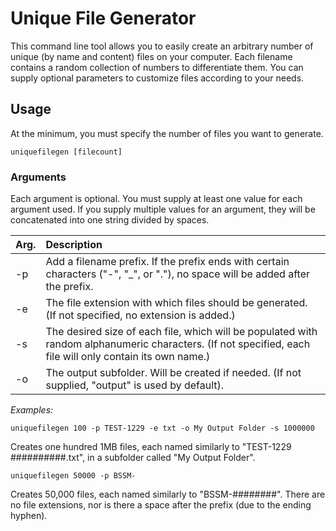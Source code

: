 # Unique File Generator
This command line tool allows you to easily create an arbitrary number of unique (by name and content) files on your computer. Each filename contains a random collection of numbers to differentiate them. You can supply optional parameters to customize files according to your needs.

## Usage
At the minimum, you must specify the number of files you want to generate.

```
uniquefilegen [filecount]
```

### Arguments
Each argument is optional. You must supply at least one value for each argument used. If you supply multiple values for an argument, they will be concatenated into one string divided by spaces.

Arg. | Description
---- | :----
-p | Add a filename prefix. If the prefix ends with certain characters ("-", "_", or "."), no space will be added after the prefix.
-e | The file extension with which files should be generated. (If not specified, no extension is added.)
-s | The desired size of each file, which will be populated with random alphanumeric characters. (If not specified, each file will only contain its own name.)
-o | The output subfolder. Will be created if needed. (If not supplied, "output" is used by default).

*Examples:*

```
uniquefilegen 100 -p TEST-1229 -e txt -o My Output Folder -s 1000000
```
Creates one hundred 1MB files, each named similarly to "TEST-1229 ##########.txt", in a subfolder called "My Output Folder".


```
uniquefilegen 50000 -p BSSM-
```
Creates 50,000 files, each named similarly to "BSSM-########". There are no file extensions, nor is there a space after the prefix (due to the ending hyphen).
